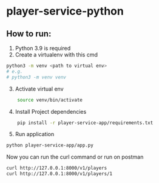 # player-service-python

## How to run:

1. Python 3.9 is required
2. Create a virtualenv with this cmd

```bash
python3 -m venv <path to virtual env>
# e.g.
# python3 -m venv venv
```

3. Activate virtual env

```bash
    source venv/bin/activate
```

4. Install Project dependencies

```bash
    pip install -r player-service-app/requirements.txt
```

5. Run application

```bash
python player-service-app/app.py
```

Now you can run the curl command or run on postman

```bash
curl http://127.0.0.1:8000/v1/players
curl http://127.0.0.1:8000/v1/players/1
```
